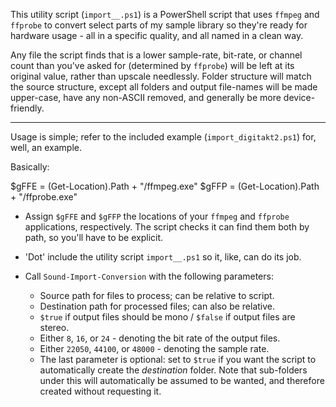 This utility script (`import__.ps1`) is a PowerShell script that uses `ffmpeg` and `ffprobe` to convert select parts of my sample library so they're ready for hardware usage - all in a specific quality, and all named in a clean way.

Any file the script finds that is a lower sample-rate, bit-rate, or channel count than you've asked for (determined by `ffprobe`) will be left at its original value, rather than upscale needlessly.  Folder structure will match the source structure, except all folders and output file-names will be made upper-case, have any non-ASCII removed, and generally be more device-friendly.

---

Usage is simple; refer to the included example (`import_digitakt2.ps1`) for, well, an example.

Basically:

$gFFE = (Get-Location).Path + "/ffmpeg.exe"
$gFFP = (Get-Location).Path + "/ffprobe.exe"

* Assign `$gFFE` and `$gFFP` the locations of your `ffmpeg` and `ffprobe` applications, respectively.  The script checks it can find them both by path, so you'll have to be explicit.

* 'Dot' include the utility script `import__.ps1` so it, like, can do its job.

* Call `Sound-Import-Conversion` with the following parameters:

	* Source path for files to process; can be relative to script.
	* Destination path for processed files; can also be relative.
	* `$true` if output files should be mono / `$false` if output files are stereo.
	* Either `8`, `16`, or `24` - denoting the bit rate of the output files.
	* Either `22050`, `44100`, or `48000` - denoting the sample rate.
	* The last parameter is optional: set to `$true` if you want the script to automatically create the *destination* folder.  Note that sub-folders under this will automatically be assumed to be wanted, and therefore created without requesting it.